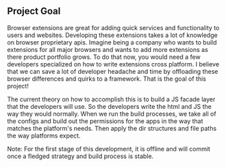 ## Project Goal

Browser extensions are great for adding quick services and functionality to
users and websites. Developing these extensions takes a lot of knowledge on
browser proprietary apis. Imagine being a company who wants to build extensions
for all major browsers and wants to add more extensions as there product
portfolio grows. To do that now, you would need a few developers specialized on
how to write extensions cross platform. I believe that we can save a lot of
developer headache and time by offloading these browser differences and quirks
to a framework. That is the goal of this project!


The current theory on how to accomplish this is to build a JS facade layer that
the developers will use. So the developers write the html and JS the way they would
normally. When we run the build processes, we take all of the configs and
build out the permissions for the apps in the way that matches the platform's
needs. Then apply the dir structures and file paths the way platforms expect.


Note: For the first stage of this development, it is offline and will commit 
once a fledged strategy and build process is stable.
